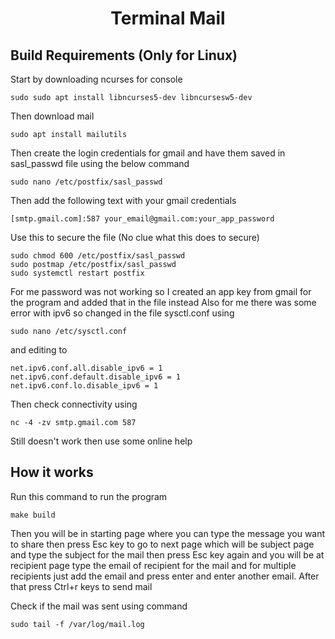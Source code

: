 <h1 align="center">Terminal Mail</h1>

## Build Requirements (Only for Linux)

Start by downloading ncurses for console

```
sudo sudo apt install libncurses5-dev libncursesw5-dev
```

Then download mail

```
sudo apt install mailutils
```

Then create the login credentials for gmail and have them saved in sasl_passwd file using the below command

```
sudo nano /etc/postfix/sasl_passwd
```

Then add the following text with your gmail credentials

```
[smtp.gmail.com]:587 your_email@gmail.com:your_app_password
```

Use this to secure the file (No clue what this does to secure)

```
sudo chmod 600 /etc/postfix/sasl_passwd
sudo postmap /etc/postfix/sasl_passwd
sudo systemctl restart postfix
```

For me password was not working so I created an app key from gmail for the program and added that in the file instead
Also for me there was some error with ipv6 so changed in the file sysctl.conf using

```
sudo nano /etc/sysctl.conf
```

and editing to

```
net.ipv6.conf.all.disable_ipv6 = 1
net.ipv6.conf.default.disable_ipv6 = 1
net.ipv6.conf.lo.disable_ipv6 = 1
```

Then check connectivity using

```
nc -4 -zv smtp.gmail.com 587
```

Still doesn't work then use some online help

## How it works

Run this command to run the program

```
make build
```

Then you will be in starting page where you can type the message you want to share then press Esc key to go to next page which will be subject page and type the subject for the mail then press Esc key again and you will be at recipient page type the email of recipient for the mail and for multiple recipients just add the email and press enter and enter another email. After that press Ctrl+r keys to send mail

Check if the mail was sent using command

```
sudo tail -f /var/log/mail.log
```
